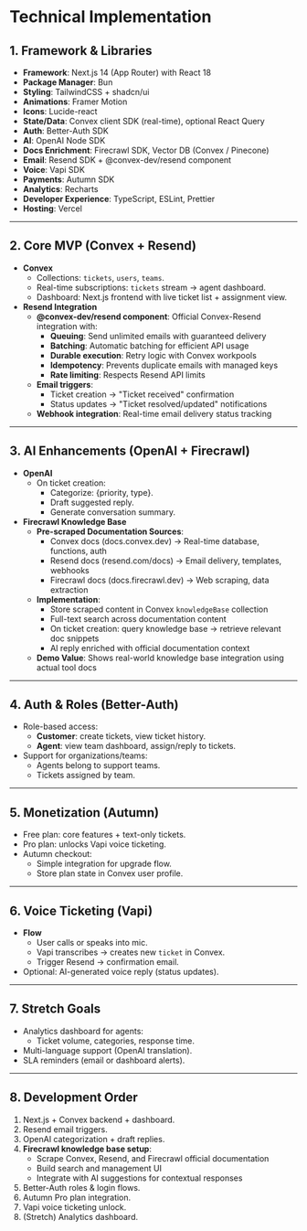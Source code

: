 # Technical Implementation

## 1. Framework & Libraries

- **Framework**: Next.js 14 (App Router) with React 18
- **Package Manager**: Bun
- **Styling**: TailwindCSS + shadcn/ui
- **Animations**: Framer Motion
- **Icons**: Lucide-react
- **State/Data**: Convex client SDK (real-time), optional React Query
- **Auth**: Better-Auth SDK
- **AI**: OpenAI Node SDK
- **Docs Enrichment**: Firecrawl SDK, Vector DB (Convex / Pinecone)
- **Email**: Resend SDK + @convex-dev/resend component
- **Voice**: Vapi SDK
- **Payments**: Autumn SDK
- **Analytics**: Recharts
- **Developer Experience**: TypeScript, ESLint, Prettier
- **Hosting**: Vercel

---

## 2. Core MVP (Convex + Resend)
- **Convex**
  - Collections: `tickets`, `users`, `teams`.
  - Real-time subscriptions: `tickets` stream → agent dashboard.
  - Dashboard: Next.js frontend with live ticket list + assignment view.
- **Resend Integration**
  - **@convex-dev/resend component**: Official Convex-Resend integration with:
    - **Queuing**: Send unlimited emails with guaranteed delivery
    - **Batching**: Automatic batching for efficient API usage
    - **Durable execution**: Retry logic with Convex workpools
    - **Idempotency**: Prevents duplicate emails with managed keys
    - **Rate limiting**: Respects Resend API limits
  - **Email triggers**: 
    - Ticket creation → "Ticket received" confirmation
    - Status updates → "Ticket resolved/updated" notifications
  - **Webhook integration**: Real-time email delivery status tracking

---

## 3. AI Enhancements (OpenAI + Firecrawl)
- **OpenAI**
  - On ticket creation:
    - Categorize: {priority, type}.
    - Draft suggested reply.
    - Generate conversation summary.
- **Firecrawl Knowledge Base**
  - **Pre-scraped Documentation Sources**:
    - Convex docs (docs.convex.dev) → Real-time database, functions, auth
    - Resend docs (resend.com/docs) → Email delivery, templates, webhooks  
    - Firecrawl docs (docs.firecrawl.dev) → Web scraping, data extraction
  - **Implementation**:
    - Store scraped content in Convex `knowledgeBase` collection
    - Full-text search across documentation content
    - On ticket creation: query knowledge base → retrieve relevant doc snippets
    - AI reply enriched with official documentation context
  - **Demo Value**: Shows real-world knowledge base integration using actual tool docs

---

## 4. Auth & Roles (Better-Auth)
- Role-based access:
  - **Customer**: create tickets, view ticket history.
  - **Agent**: view team dashboard, assign/reply to tickets.
- Support for organizations/teams:
  - Agents belong to support teams.
  - Tickets assigned by team.

---

## 5. Monetization (Autumn)
- Free plan: core features + text-only tickets.
- Pro plan: unlocks Vapi voice ticketing.
- Autumn checkout:
  - Simple integration for upgrade flow.
  - Store plan state in Convex user profile.

---

## 6. Voice Ticketing (Vapi)
- **Flow**
  - User calls or speaks into mic.
  - Vapi transcribes → creates new `ticket` in Convex.
  - Trigger Resend → confirmation email.
- Optional: AI-generated voice reply (status updates).

---

## 7. Stretch Goals
- Analytics dashboard for agents:
  - Ticket volume, categories, response time.
- Multi-language support (OpenAI translation).
- SLA reminders (email or dashboard alerts).

---

## 8. Development Order
1. Next.js + Convex backend + dashboard.
2. Resend email triggers.
3. OpenAI categorization + draft replies.
4. **Firecrawl knowledge base setup**:
   - Scrape Convex, Resend, and Firecrawl official documentation
   - Build search and management UI
   - Integrate with AI suggestions for contextual responses
5. Better-Auth roles & login flows.
6. Autumn Pro plan integration.
7. Vapi voice ticketing unlock.
8. (Stretch) Analytics dashboard.

